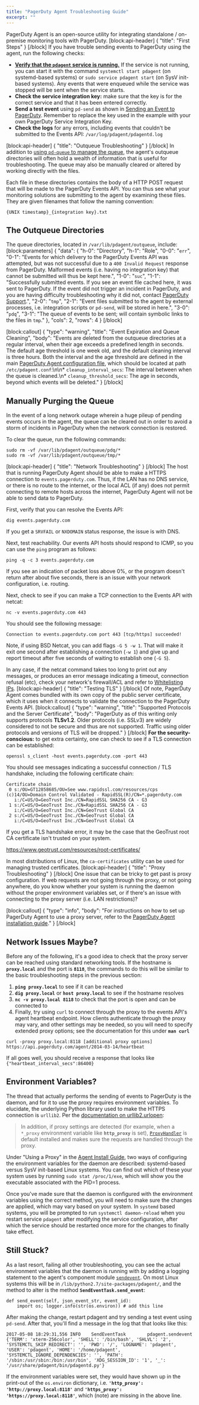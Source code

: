 ```yaml
---
title: "PagerDuty Agent Troubleshooting Guide"
excerpt: ""
---
```

PagerDuty Agent is an open-source utility for integrating standalone / on-premise monitoring tools with PagerDuty.
[block:api-header]
{
  "title": "First Steps"
}
[/block]
If you have trouble sending events to PagerDuty using the agent, run the following checks:

* **[Verify that the `pdagent` service is running.](https://www.pagerduty.com/docs/guides/agent-install-guide#VerifyAgentRunning)** If the service is not running, you can start it with the command `systemctl start pdagent` (on systemd-based systems) or `sudo service pdagent start` (on SysV init-based systems). Any events that were enqueued while the service was stopped will be sent when the service starts.
* **Check the service integration key:** make sure that the key is for the correct service and that it has been entered correctly.
* **Send a test event** using `pd-send` as shown in [Sending an Event to PagerDuty](https://www.pagerduty.com/docs/guides/agent-install-guide#pd-send). Remember to replace the key used in the example with your own PagerDuty Service Integration Key.
* **Check the logs** for any errors, including events that couldn't be submitted to the Events API: `/var/log/pdagent/pdagentd.log`


[block:api-header]
{
  "title": "Outqueue Troubleshooting"
}
[/block]
In addition to [using `pd-queue` to manage the queue](https://www.pagerduty.com/docs/guides/agent-install-guide#pd-queue), the agent's outqueue directories will often hold a wealth of information that is useful for troubleshooting. The queue may also be manually cleared or altered by working directly with the files.

Each file in these directories contains the body of a HTTP POST request that will be made to the PagerDuty Events API. You can thus see what your monitoring solutions are submitting to the agent by examining these files. They are given filenames that follow the naming convention:

```
{UNIX timestamp}_{integration key}.txt
```

## The Outqueue Directories

The queue directories, located in `/var/lib/pdagent/outqueue`, include:
[block:parameters]
{
  "data": {
    "h-0": "Directory",
    "h-1": "Role",
    "0-0": "`err`",
    "0-1": "Events for which delivery to the PagerDuty Events API was attempted, but was not successful due to a `400 Invalid Request` response from PagerDuty. Malformed events (i.e. having no integration key) that cannot be submitted will thus be kept here.",
    "1-0": "`suc`",
    "1-1": "Successfully submitted events. If you see an event file cached here, it was sent to PagerDuty. If the event did not trigger an incident in PagerDuty, and you are having difficulty troubleshooting why it did not, contact [PagerDuty Support](mailto:support@pagerduty.com).",
    "2-0": "`tmp`",
    "2-1": "Event files submitted to the agent by external processes, i.e. integration scripts or `pd-send`, will be stored in here.",
    "3-0": "`pdq`",
    "3-1": "The queue of events to be sent; will contain symbolic links to the files in `tmp`."
  },
  "cols": 2,
  "rows": 4
}
[/block]

[block:callout]
{
  "type": "warning",
  "title": "Event Expiration and Queue Cleaning",
  "body": "Events are deleted from the outqueue directories at a regular interval, when their age exceeds a predefined length in seconds. The default age threshold is one week old, and the default cleaning interval is three hours. Both the interval and the age threshold are defined in the main [PagerDuty Agent configuration file](https://github.com/PagerDuty/pdagent/blob/master/conf/pdagent.conf), which should be located at path  `/etc/pdagent.conf`:\n\n* `cleanup_interval_secs`: The interval between when the queue is cleaned.\n* `cleanup_threshold_secs`: The age in seconds, beyond which events will be deleted."
}
[/block]
## Manually Purging the Queue

In the event of a long network outage wherein a huge pileup of pending events occurs in the agent, the queue can be cleared out in order to avoid a storm of incidents in PagerDuty when the network connection is restored.

To clear the queue, run the following commands:

```
sudo rm -vf /var/lib/pdagent/outqueue/pdq/*
sudo rm -vf /var/lib/pdagent/outqueue/tmp/*
```
[block:api-header]
{
  "title": "Network Troubleshooting"
}
[/block]
The host that is running PagerDuty Agent should be able to make a HTTPS connection to `events.pagerduty.com`. Thus, if the LAN has no DNS service, or there is no route to the internet, or the local ACL (if any) does not permit connecting to remote hosts across the internet, PagerDuty Agent will not be able to send data to PagerDuty.

First, verify that you can resolve the Events API:

```
dig events.pagerduty.com
```

If you get a `SRVFAIL` or `NXDOMAIN` status response, the issue is with DNS.

Next, test reachability. Our events API hosts should respond to ICMP, so you can use the `ping` program as follows:

```
ping -q -c 3 events.pagerduty.com
```

If you see an indication of packet loss above 0%, or the program doesn't return after about five seconds, there is an issue with your network configuration, i.e. routing.

Next, check to see if you can make a TCP connection to the Events API with netcat:

```
nc -v events.pagerduty.com 443
```

You should see the following message:

```
Connection to events.pagerduty.com port 443 [tcp/https] succeeded!
```

Note, if using BSD Netcat, you can add flags `-G 5 -w 1`. That will make it exit one second after establishing a connection (`-w 1`) and give up and report timeout after five seconds of waiting to establish one (`-G 5`). 

In any case, if the netcat command takes too long to print out any messages, or produces an error message indicating a timeout, connection refusal (etc), check your network's firewall/ACL and refer to [Whitelisting IPs](doc:whitelisting-ips).
[block:api-header]
{
  "title": "Testing TLS"
}
[/block]
Of note, PagerDuty Agent comes bundled with its own copy of the public server certificate, which it uses when it connects to validate the connection to the PagerDuty Events API.
[block:callout]
{
  "type": "warning",
  "title": "Supported Protocols and the Server Certificate",
  "body": "PagerDuty as of this writing only supports protocols **TLSv1.2**. Older protocols (i.e. SSLv3) are widely considered to not be secure and thus are not supported. Traffic using older protocols and versions of TLS will be dropped."
}
[/block]
**For the security-conscious:** to get extra certainty, one can check to see if a TLS connection can be established:

```
openssl s_client -host events.pagerduty.com -port 443
```
You should see messages indicating a successful connection / TLS handshake, including the following certificate chain:

```
Certificate chain
 0 s:/OU=GT12858685/OU=See www.rapidssl.com/resources/cps (c)14/OU=Domain Control Validated - RapidSSL(R)/CN=*.pagerduty.com
   i:/C=US/O=GeoTrust Inc./CN=RapidSSL SHA256 CA - G3
 1 s:/C=US/O=GeoTrust Inc./CN=RapidSSL SHA256 CA - G3
   i:/C=US/O=GeoTrust Inc./CN=GeoTrust Global CA
 2 s:/C=US/O=GeoTrust Inc./CN=GeoTrust Global CA
   i:/C=US/O=GeoTrust Inc./CN=GeoTrust Global CA
```

If you get a TLS handshake error, it may be the case that the GeoTrust root CA certificate isn't trusted on your system.

https://www.geotrust.com/resources/root-certificates/

In most distributions of Linux, the  `ca-certificates` utility can be used for managing trusted certificates. 
[block:api-header]
{
  "title": "Proxy Troubleshooting"
}
[/block]
One issue that can be tricky to get past is proxy configuration. If web requests are not going through the proxy, or not going anywhere, do you know whether your system is running the daemon without the proper environment variables set, or if there's an issue with connecting to the proxy server (i.e. LAN restrictions)?

[block:callout]
{
  "type": "info",
  "body": "For instructions on how to set up PagerDuty Agent to use a proxy server, refer to the [PagerDuty Agent installation guide](https://www.pagerduty.com/docs/guides/agent-install-guide#Proxy)."
}
[/block]
## Network Issues Maybe?

Before any of the following, it's a good idea to check that the proxy server can be reached using standard networking tools. If the hostname is **`proxy.local`** and the port is **`8118`**, the commands to do this will be similar to the basic troubleshooting steps in the previous section:

1. **`ping proxy.local`** to see if it can be reached
2.  **`dig proxy.local`** or **`host proxy.local`** to see if the hostname resolves
3. **`nc -v proxy.local 8118`** to check that the port is open and can be connected to
4. Finally, try using `curl` to connect through the proxy to the events API's agent heartbeat endpoint. How clients authenticate through the proxy may vary, and other settings may be needed, so you will need to specify extended proxy options; see the documentation for this under **`man curl`**

```
curl -proxy proxy.local:8118 [additional proxy options] https://api.pagerduty.com/agent/2014-03-14/heartbeat
```

If all goes well, you should receive a response that looks like `{"heartbeat_interval_secs":86400}`

## Environment Variables?

The thread that actually performs the sending of events to PagerDuty is the daemon, and for it to use the proxy requires environment variables. To elucidate, the underlying Python library used to make the HTTPS connection is `urllib2`. Per the [documentation on urllib2.urlopen](https://docs.python.org/2/library/urllib2.html#urllib2.urlopen):

> In addition, if proxy settings are detected (for example, when a `*_proxy` environment variable like **`http_proxy`** is set), [`ProxyHandler`](https://docs.python.org/2/library/urllib2.html#urllib2.ProxyHandler) is default installed and makes sure the requests are handled through the proxy.

Under "Using a Proxy" in the [Agent Install Guide](https://www.pagerduty.com/docs/guides/agent-install-guide/), two ways of configuring the environment variables for the daemon are described: systemd-based versus SysV init-based Linux systems. You can find out which of these your system uses by running `sudo stat /proc/1/exe`, which will show you the executable associated with the PID=1 process.

Once you've made sure that the daemon is configured with the environment variables using the correct method, you will need to make sure the changes are applied, which may vary based on your system. In `systemd` based systems, you will be prompted to run `systemctl daemon-reload` when you restart service `pdagent` after modifying the service configuration, after which the service should be restarted once more for the changes to finally take effect.

## Still Stuck?

As a last resort, failing all other troubleshooting, you can see the actual environment variables that the daemon is running with by adding a logging statement to the agent's component module [`sendevent`](https://github.com/PagerDuty/pdagent/blob/master/pdagent/sendevent.py). On most Linux systems this will be in `/lib/python2.7/site-packages/pdagent/`, and the method to alter is the method **`SendEventTask.send_event`**:

```
def send_event(self, json_event_str, event_id):
    import os; logger.info(str(os.environ)) # add this line
```

After making the change, restart pdagent and try sending a test event using `pd-send`. After that, you'll find a message in the log that that looks like this:

```
2017-05-08 18:29:31,556 INFO    SendEventTask        pdagent.sendevent    {'TERM': 'xterm-256color', 'SHELL': '/bin/bash', 'SHLVL': '2', 'SYSTEMCTL_SKIP_REDIRECT': '', 'PWD': '/', 'LOGNAME': 'pdagent', 'USER': 'pdagent', 'HOME': '/home/pdagent', 'SYSTEMCTL_IGNORE_DEPENDENCIES': '', 'PATH': '/sbin:/usr/sbin:/bin:/usr/bin', 'XDG_SESSION_ID': '1', '_': '/usr/share/pdagent/bin/pdagentd.py'}
```

If the environment variables were set, they would have shown up in the print-out of the `os.environ` dictionary, i.e. **`'http_proxy': 'http://proxy.local:8118'`** and **`'https_proxy': 'https://proxy.local:8118'`**, which (note) are missing in the above line.
